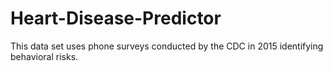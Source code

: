 # Heart-Disease-Predictor
This data set uses phone surveys conducted by the CDC in 2015 identifying behavioral risks. 
